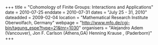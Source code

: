 +++
title = "Cohomology of Finite Groups: Interactions and Applications"
date = 2010-07-25
enddate = 2010-07-31
dates = "July 25 - 31, 2010"
dateadded = 2009-02-04
location = "Mathematical Research Institute Oberwolfach, Germany"
webpage = "http://www.mfo.de/cgi-bin/tagung_espe?type=21&tnr=1030"
organisers = "Alejandro Adem (Vancouver), Jon F. Carlson (Athens,GA) Henning Krause , (Paderborn)"
+++
